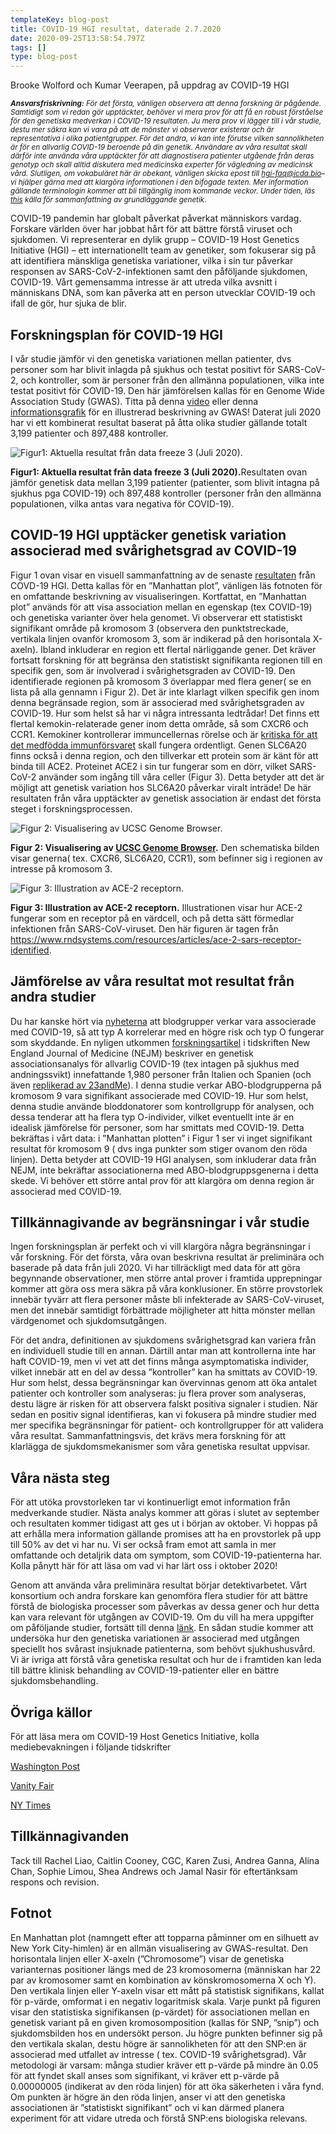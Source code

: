 ```yaml
---
templateKey: blog-post
title: COVID-19 HGI resultat, daterade 2.7.2020
date: 2020-09-25T13:58:54.797Z
tags: []
type: blog-post
---
```

Brooke Wolford och Kumar Veerapen, på uppdrag av COVID-19 HGI


<small>
<em>
<strong>Ansvarsfriskrivning:</strong> För det första, vänligen observera att denna forskning är pågående. Samtidigt som vi redan gör upptäckter, behöver vi mera prov för att få en robust förståelse för den genetiska medverkan i COVID-19 resultaten. Ju mera prov vi lägger till i vår studie, destu mer säkra kan vi vara på att de mönster vi observerar existerar och är representativa i olika patientgrupper. För det andra, vi kan inte förutse vilken sannolikheten är för en allvarlig COVID-19 beroende på din genetik. Användare av våra resultat skall därför inte använda våra upptäckter för att diagnostisera patienter utgående från deras genotyp och skall alltid diskutera med medicinska experter för vägledning av medicinsk vård. Slutligen, om vokabuläret här är obekant, vänligen skicka epost till <a href="hgi-faq@icda.bio" target="_blank" rel="noopener noreferrer">hgi-faq@icda.bio</a>– vi hjälper gärna med att klargöra informationen i den bifogade texten. Mer information gällande terminologin kommer att bli tillgänglig inom kommande veckor. Under tiden, läs <a href="https://medlineplus.gov/genetics/understanding/" target="_blank" rel="noopener noreferrer">this</a> källa för sammanfattning av grundläggande genetik.
</em>
</small>

COVID-19 pandemin har globalt påverkat påverkat människors vardag. Forskare världen över har jobbat hårt för att bättre förstå viruset och sjukdomen. Vi representerar en dylik grupp – COVID-19 Host Genetics Initiative (HGI) – ett internationellt team av genetiker, som fokuserar sig på att identifiera mänskliga genetiska variationer, vilka i sin tur påverkar responsen av SARS-CoV-2-infektionen samt den påföljande sjukdomen, COVID-19. Vårt gemensamma intresse är att utreda vilka avsnitt i människans DNA, som kan påverka att en person utvecklar COVID-19 och ifall de gör, hur sjuka de blir.

## Forskningsplan för COVID-19 HGI

I vår studie jämför vi den genetiska variationen mellan patienter, dvs personer som har blivit inlagda på sjukhus och testat positivt för SARS-CoV-2,  och kontroller, som är personer från den allmänna populationen, vilka inte testat positivt för COVID-19. Den här jämförelsen kallas för en Genome Wide Association Study (GWAS). Titta på denna [video](https://www.youtube.com/watch?v=cgyc55JhdcM) eller denna [informationsgrafik](https://www.broadinstitute.org/visuals/explainer-genome-wide-association-studies) för en illustrerad beskrivning av GWAS! Daterat juli 2020 har vi ett kombinerat resultat baserat på åtta olika studier gällande totalt 3,199 patienter och 897,488 kontroller.


![Figur1: Aktuella resultat från data freeze 3 (Juli 2020).](scicomm_blog_post_20200924.png)
<figcaption class="manual-md-inline-caption">
<strong>Figur1: Aktuella resultat från data freeze 3 (Juli 2020).</strong>Resultaten ovan jämför genetisk data mellan 3,199 patienter (patienter, som blivit intagna på sjukhus pga COVID-19) och 897,488 kontroller (personer från den allmänna populationen, vilka antas vara negativa för COVID-19).
</figcaption>

## COVID-19 HGI upptäcker genetisk variation associerad med svårighetsgrad av COVID-19

Figur 1 ovan visar en visuell sammanfattning av de senaste [resultaten](/results/) från COVD-19 HGI. Detta kallas för en ”Manhattan plot”, vänligen läs fotnoten för en omfattande beskrivning av visualiseringen. Kortfattat, en ”Manhattan plot” används för att visa association mellan en egenskap (tex COVID-19) och genetiska varianter över hela genomet. Vi observerar ett statistiskt signifikant område på kromosom 3 (observera den punktstreckade, vertikala linjen ovanför kromosom 3, som är indikerad på den horisontala X-axeln). Ibland inkluderar en region ett flertal närliggande gener. Det kräver fortsatt forskning för att begränsa den statistiskt signifikanta regionen till en specifik gen, som är involverad i svårighetsgraden av COVID-19. Den identifierade regionen på kromosom 3 överlappar med flera gener( se en lista på alla gennamn i Figur 2). Det är inte klarlagt vilken specifik gen inom denna begränsade region, som är associerad med svårighetsgraden av COVID-19. Hur som helst så har vi några intressanta ledtrådar! Det finns ett flertal kemokin-relaterade gener inom detta område, så som CXCR6 och CCR1. Kemokiner kontrollerar immuncellernas rörelse och är [kritiska för att det medfödda immunförsvaret](https://www.covid19hg.org/results/) skall fungera ordentligt. Genen SLC6A20 finns också i denna region, och den tillverkar ett protein som är känt för att binda till ACE2. Proteinet ACE2 i sin tur fungerar som en dörr, vilket SARS-CoV-2 använder som ingång till våra celler (Figur 3). Detta betyder att det är möjligt att genetisk variation hos SLC6A20 påverkar viralt inträde! De här resultaten från våra upptäckter av genetisk association är endast det första steget i forskningsprocessen.


![Figur 2: Visualisering av UCSC Genome Browser.](hgt_genome_32a4d_7bc390.jpg)
<figcaption class="manual-md-inline-caption">
<strong>Figur 2: Visualisering av <a href="https://genome.ucsc.edu" target="_blank" rel="noopener noreferrer">UCSC Genome Browser</a>.</strong> Den schematiska bilden visar generna( tex. CXCR6, SLC6A20, CCR1), som befinner sig i regionen av intresse på kromosom 3.
</figcaption>

![Figur 3: Illustration av ACE-2 receptorn.](unnamed.png)
<figcaption class="manual-md-inline-caption">
<strong>Figur 3: Illustration av ACE-2 receptorn.</strong>  Illustrationen visar hur ACE-2 fungerar som en receptor på en värdcell, och på detta sätt förmedlar infektionen från SARS-CoV-viruset. Den här figuren är tagen från <a href="https://www.rndsystems.com/resources/articles/ace-2-sars-receptor-identified" target="_blank" rel="noopener noreferrer">https://www.rndsystems.com/resources/articles/ace-2-sars-receptor-identified</a>.
</figcaption>

## Jämförelse av våra resultat mot resultat från andra studier

Du har kanske hört via [nyheterna](https://edition.cnn.com/2020/07/16/health/blood-types-coronavirus-wellness-scn/index.html) att blodgrupper verkar vara associerade med COVID-19, så att typ A korrelerar med en högre risk och typ O fungerar som skyddande. En nyligen utkommen [forskningsartikel](https://www.nejm.org/doi/full/10.1056/NEJMoa2020283)  i tidskriften New England Journal of Medicine (NEJM) beskriver en genetisk associationsanalys för allvarlig COVID-19 (tex intagen på sjukhus med andningssvikt) innefattande 1,980 personer från Italien och Spanien (och även [replikerad av 23andMe](https://www.medrxiv.org/content/10.1101/2020.09.04.20188318v1)). I denna studie verkar ABO-blodgrupperna på kromosom 9 vara signifikant associerade med COVID-19. Hur som helst, denna studie använde bloddonatorer som kontrollgrupp för analysen, och dessa tenderar att ha flera typ O-individer, vilket eventuellt inte är en idealisk jämförelse för personer, som har smittats med COVID-19. Detta bekräftas i vårt data: i ”Manhattan plotten” i Figur 1 ser vi inget signifikant resultat för kromosom 9 ( dvs inga punkter som stiger ovanom den röda linjen). Detta betyder att COVID-19 HGI analysen, som inkluderar data från NEJM, inte bekräftar associationerna med ABO-blodgruppsgenerna i detta skede. Vi behöver ett större antal prov för att klargöra om denna region är associerad med COVID-19.

## Tillkännagivande av begränsningar i vår studie

Ingen forskningsplan är perfekt och vi vill klargöra några begränsningar i vår forskning. För det första, våra ovan beskrivna resultat är preliminära och baserade på data från juli 2020. Vi har tillräckligt med data för att göra begynnande observationer, men större antal prover i framtida upprepningar kommer att göra oss mera säkra på våra konklusioner. En större provstorlek innebär tyvärr att flera personer måste bli infekterade av SARS-CoV-viruset, men det innebär samtidigt förbättrade möjligheter att hitta mönster mellan värdgenomet och sjukdomsutgången.

För det andra, definitionen av sjukdomens svårighetsgrad kan variera från en individuell studie till en annan. Därtill antar man att kontrollerna inte har haft COVID-19, men vi vet att det finns många asymptomatiska individer, vilket innebär att en del av dessa ”kontroller” kan ha smittats av COVID-19. Hur som helst, dessa begränsningar kan övervinnas genom att öka antalet patienter och kontroller som analyseras: ju flera prover som analyseras, destu lägre är risken för att observera falskt positiva signaler i studien. När sedan en positiv signal identifieras, kan vi fokusera på mindre studier med mer specifika begränsningar för patient- och kontrollgrupper för att validera våra resultat. Sammanfattningsvis, det krävs mera forskning för att klarlägga de sjukdomsmekanismer som våra genetiska resultat uppvisar.

## Våra nästa steg

För att utöka provstorleken tar vi kontinuerligt emot information från medverkande studier. Nästa analys kommer att göras i slutet av september och resultaten kommer tidigast att ges ut i början av oktober. Vi hoppas på att erhålla mera information gällande promises att ha en provstorlek på upp till 50% av det vi har nu. Vi ser också fram emot att samla in mer omfattande och detaljrik data om symptom, som COVID-19-patienterna har. Kolla pånytt här för att läsa om vad vi har lärt oss i oktober 2020!

Genom att använda våra preliminära resultat börjar detektivarbetet. Vårt konsortium och andra forskare kan genomföra flera studier för att bättre förstå de biologiska processer som påverkas av dessa gener och hur detta kan vara relevant för utgången av COVID-19. Om du vill ha mera uppgifter om påföljande studier, fortsätt till denna [länk](/blog/2020-06-29-in-silico-follow-up-results/). En sådan studie kommer att undersöka hur den genetiska variationen är associerad med utgången speciellt hos svårast insjuknade patienterna, som behövt sjukhushusvård. Vi är ivriga att förstå våra genetiska resultat och hur de i framtiden kan leda till bättre klinisk behandling av COVID-19-patienter eller en bättre sjukdomsbehandling.

## Övriga källor

För att läsa mera om COVID-19 Host Genetics Initiative, kolla mediebevakningen i följande tidskrifter

[Washington Post](https://www.washingtonpost.com/opinions/2020/04/27/covid-19-quickly-kills-some-while-others-dont-show-symptoms-can-genetics-explain-this/)

[Vanity Fair](https://www.vanityfair.com/news/2020/04/genetic-chances-of-dying-from-coronavirus)

[NY Times](https://www.nytimes.com/2020/06/03/health/coronavirus-blood-type-genetics.html)


## Tillkännagivanden

Tack till Rachel Liao, Caitlin Cooney, CGC, Karen Zusi, Andrea Ganna, Alina Chan, Sophie Limou, Shea Andrews och Jamal Nasir för eftertänksam respons och revision.

## Fotnot

En Manhattan plot (namngett efter att topparna påminner om en silhuett av New York City-himlen) är en allmän visualisering av GWAS-resultat. Den horisontala linjen eller X-axeln (”Chromosome”) visar de genetiska varianternas positioner längs med de 23 kromosomerna (människan har 22 par av kromosomer samt en kombination av könskromosomerna X och Y). Den vertikala linjen eller Y-axeln visar ett mått på statistisk signifikans, kallat för p-värde, omformat i en negativ logaritmisk skala. Varje punkt på figuren visar den statistiska signifikansen (p-värdet) för associationen mellan en genetisk variant på en given kromosomposition (kallas för SNP, ”snip”) och sjukdomsbilden hos en undersökt person. Ju högre punkten befinner sig på den vertikala skalan, destu högre är sannolikheten för att den SNP:en är associerad med utfallet av intresse ( tex. COVID-19 svårighetsgrad). Vår metodologi är varsam: många studier kräver ett p-värde på mindre än 0.05 för att fyndet skall anses som signifikant, vi kräver ett p-värde på 0.00000005 (indikerat av den röda linjen) för att öka säkerheten i våra fynd. Om punkten är högre än den röda linjen, anser vi att den genetiska associationen är ”statistiskt signifikant” och vi kan därmed planera experiment för att vidare utreda och förstå SNP:ens biologiska relevans.
